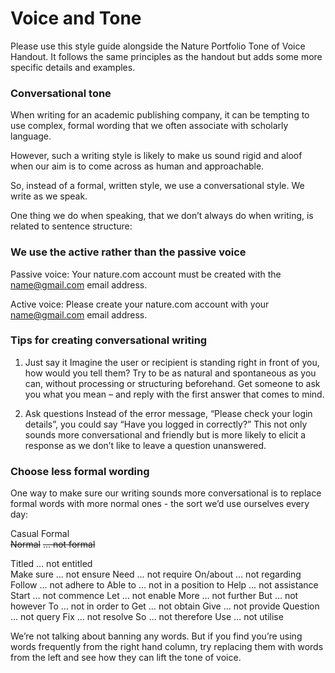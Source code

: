 # Voice and Tone
Please use this style guide alongside the Nature Portfolio Tone of Voice Handout. It follows the same principles as the handout but adds some more specific details and examples.

### Conversational tone

When writing for an academic publishing company, it can be tempting to use complex, formal wording that we often associate with scholarly language. 

However, such a writing style is likely to make us sound rigid and aloof when our aim is to come across as human and approachable. 

So, instead of a formal, written style, we use a conversational style. We write as we speak.  

One thing we do when speaking, that we don’t always do when writing, is related to sentence structure: 

### We use the active rather than the passive voice 

Passive voice: Your nature.com account must be created with the name@gmail.com email address.

Active voice: Please create your nature.com account with your name@gmail.com email address.

### Tips for creating conversational writing 

1. Just say it 
Imagine the user or recipient is standing right in front of you, how would you tell them? Try to be as natural and spontaneous as you can, without processing or structuring beforehand. Get someone to ask you what you mean – and reply with the first answer that comes to mind. 

2. Ask questions 
Instead of the error message, “Please check your login details”, you could say “Have you logged in correctly?” This not only sounds more conversational and friendly but is more likely to elicit a response as we don’t like to leave a question unanswered. 

### Choose less formal wording

One way to make sure our writing sounds more conversational is to replace formal words with more normal ones - the sort we’d use ourselves every day: 

Casual				Formal	
~~Normal~~ 		 ~~… not formal~~

Titled			… not entitled  
Make sure		… not ensure
Need			… not require
On/about		… not regarding
Follow			… not adhere to
Able to			… not in a position to
Help			… not assistance
Start			… not commence
Let			… not enable
More			… not further
But			… not however
To			… not in order to
Get			… not obtain
Give			… not provide
Question		… not query
Fix			… not resolve
So			… not therefore
Use 			… not utilise

We’re not talking about banning any words. But if you find you’re using words frequently from the right hand column, try replacing them with words from the left and see how they can lift the tone of voice.
